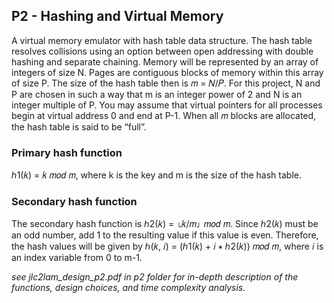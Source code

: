 
## P2 - Hashing and Virtual Memory
A virtual memory emulator with hash table data structure. The hash table resolves collisions using an option between open addressing with double hashing and separate chaining. Memory will be represented by an array of integers of size N. Pages are contiguous blocks of memory within this array of size P. The size of the hash table then is 𝑚 = 𝑁/𝑃. For this project, N and P are chosen in such a way that m is an integer power of 2 and N is an integer multiple of P. You may assume that virtual pointers for all processes begin at virtual address 0 and end at P-1. When all 𝑚 blocks are allocated, the hash table is said to be “full”.
### Primary hash function
ℎ1(𝑘) = 𝑘 𝑚𝑜𝑑 𝑚, where k is the key and m is the size of the hash table.
### Secondary hash function
The secondary hash function is ℎ2(𝑘) = ⌊𝑘/𝑚⌋ 𝑚𝑜𝑑 𝑚. Since ℎ2(𝑘) must be an odd number, add 1 to the resulting value if this value is even. Therefore, the hash values will be given by ℎ(𝑘, 𝑖) = (ℎ1(𝑘) + 𝑖 ∗ ℎ2(𝑘)) 𝑚𝑜𝑑 𝑚, where 𝑖 is an index variable from 0 to m-1.

_see jlc2lam_design_p2.pdf in p2 folder for in-depth description of the functions, design choices, and time complexity analysis._
